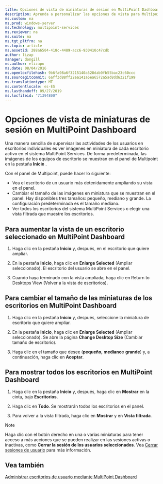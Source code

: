 ```yaml
---
title: Opciones de vista de miniaturas de sesión en MultiPoint Dashboard
description: Aprenda a personalizar las opciones de vista para Multipoint Services
ms.custom: na
ms.prod: windows-server
ms.technology: multipoint-services
ms.reviewer: na
ms.suite: na
ms.tgt_pltfrm: na
ms.topic: article
ms.assetid: 288a6504-418c-4489-acc6-930410c47cdb
author: lizap
manager: dongill
ms.author: elizapo
ms.date: 08/04/2016
ms.openlocfilehash: 9b6fa08a6f3215140a528dab0fb55bac23c60ccc
ms.sourcegitcommit: 6aff3d88ff22ea141a6ea6572a5ad8dd6321f199
ms.translationtype: MT
ms.contentlocale: es-ES
ms.lasthandoff: 09/27/2019
ms.locfileid: "71394800"
---
```

# <a name="view-options-for-session-thumbnails-in-multipoint-dashboard"></a>Opciones de vista de miniaturas de sesión en MultiPoint Dashboard
Una manera sencilla de supervisar las actividades de los usuarios en escritorios individuales es ver imágenes en miniatura de cada escritorio activo en el sistema MultiPoint Services. De forma predeterminada, las imágenes de los equipos de escritorio se muestran en el panel de Multipoint en la pestaña **Inicio** .  
  
Con el panel de Multipoint, puede hacer lo siguiente:  
  
- Vea el escritorio de un usuario más detenidamente ampliando su vista en el panel.  
- Cambiar el tamaño de las imágenes en miniatura que se muestran en el panel. Hay disponibles tres tamaños: pequeño, mediano y grande. La configuración predeterminada es el tamaño mediano.  
- Ver todos los escritorios del sistema MultiPoint Services o elegir una vista filtrada que muestre los escritorios.  
  
## <a name="to-enlarge-the-view-of-a-selected-desktop-in-multipoint-dashboard"></a>Para aumentar la vista de un escritorio seleccionado en MultiPoint Dashboard  
  
1.  Haga clic en la pestaña **Inicio** y, después, en el escritorio que quiere ampliar.  
  
2.  En la pestaña **Inicio**, haga clic en **Enlarge Selected** (Ampliar seleccionado). El escritorio del usuario se abre en el panel.  
  
3.  Cuando haya terminado con la vista ampliada, haga clic en Return to Desktops View (Volver a la vista de escritorios).  
  
## <a name="to-change-the-size-of-desktop-thumbnails-in-multipoint-dashboard"></a>Para cambiar el tamaño de las miniaturas de los escritorios en MultiPoint Dashboard  
  
1.  Haga clic en la pestaña **Inicio** y, después, seleccione la miniatura de escritorio que quiere ampliar.  
  
2.  En la pestaña **Inicio**, haga clic en **Enlarge Selected** (Ampliar seleccionado). Se abre la página **Change Desktop Size** (Cambiar tamaño de escritorio).  
  
3.  Haga clic en el tamaño que desee (**pequeño**, **mediano**o **grande**) y, a continuación, haga clic en **Aceptar**.  
  
## <a name="to-show-all-desktops-in-multipoint-dashboard"></a>Para mostrar todos los escritorios en MultiPoint Dashboard  
  
1.  Haga clic en la pestaña **Inicio** y, después, haga clic en **Mostrar** en la cinta, bajo **Escritorios**.  
  
2.  Haga clic en **Todo**. Se mostrarán todos los escritorios en el panel.  
  
3.  Para volver a la vista filtrada, haga clic en **Mostrar** y en **Vista filtrada**.  

>[!NOTE] 
> Haga clic con el botón derecho en una o varias miniaturas para tener acceso a más acciones que se pueden realizar en las sesiones activas o inactivas, como **Cerrar la sesión de los usuarios seleccionados**. Vea [Cerrar sesiones de usuario](Log-Off-User-Sessions.md) para más información.

## <a name="see-also"></a>Vea también  
[Administrar escritorios de usuario mediante MultiPoint Dashboard](Manage-User-Desktops-Using-MultiPoint-Dashboard.md)
